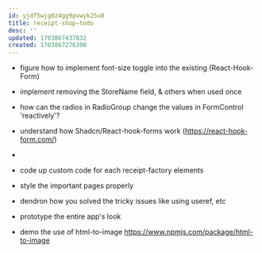 ```yaml
---
id: yjdf5wjg0z4gg9pvwyk25u0
title: receipt-shop—todo
desc: ''
updated: 1703867437832
created: 1703867276390
---
```


- figure how to implement font-size toggle into the existing (React-Hook-Form)
- implement removing the StoreName field, & others when used once
- how can the radios in RadioGroup change the values in FormControl 'reactively'?

- understand how Shadcn/React-hook-forms work (https://react-hook-form.com/)
- 

- code up custom code for each receipt-factory elements

- style the important pages properly
- dendron how you solved the tricky issues like using useref, etc

- prototype the entire app's look
- demo the use of html-to-image https://www.npmjs.com/package/html-to-image
